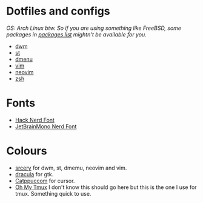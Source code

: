 # Dotfiles and configs

*OS: Arch Linux btw. So if you are using something like FreeBSD, some packages in [packages list](https://github.com/prxvvy/.dotfiles/blob/master/packages) mightn't be available for you.*

* [dwm](https://github.com/prxvvy/.dotfiles/tree/master/dwm)
* [st](https://github.com/prxvvy/.dotfiles/tree/master/st)
* [dmenu](https://github.com/prxvvy/.dotfiles/tree/master/dmenu)
* [vim](https://github.com/prxvvy/.dotfiles/tree/master/vim)
* [neovim](https://github.com/prxvvy/.dotfiles/tree/master/nvim)
* [zsh](https://github.com/prxvvy/.dotfiles/tree/master/zsh)

# Fonts
* [Hack Nerd Font](https://github.com/ryanoasis/nerd-fonts/releases/download/v2.1.0/Hack.zip)
* [JetBrainMono Nerd Font](https://github.com/ryanoasis/nerd-fonts/releases/download/v2.1.0/JetBrainsMono.zip)

# Colours
* [srcery](https://github.com/srcery-colors/srcery-vim) for dwm, st, dmemu, neovim and vim.
* [dracula](https://draculatheme.com) for gtk.
* [Catppuccom](https://github.com/catppuccin/cursors) for cursor.
* [Oh My Tmux](https://github.com/namtzigla/oh-my-tmux) I don't know this should go here but this is the one I use for tmux. Something quick to use.